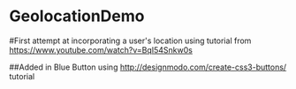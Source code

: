 # GeolocationDemo
#First attempt at incorporating a user's location using tutorial from https://www.youtube.com/watch?v=BqI54Snkw0s

##Added in Blue Button using http://designmodo.com/create-css3-buttons/ tutorial

